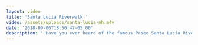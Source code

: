 ```yaml
---
layout: video
title: 'Santa Lucia Riverwalk '
video: /assets/uploads/santa-lucia-nh.m4v
date: '2018-09-06T18:50:47-05:00'
description: ' Have you ever heard of the famous Paseo Santa Lucía Riverwalk?  One of Monterrey''s top attractions, it is lined with picturesque shops, restaurants, and bars. Hop on a boat ride to float along its magical banks or simply go for a stroll and take in the views. Why not stop by while on your NeighborHealth trip!'
---
```


